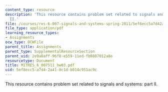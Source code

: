 ```yaml
---
content_type: resource
description: 'This resource contains problem set related to signals and systems: part
  II.'
file: /courses/res-6-007-signals-and-systems-spring-2011/5ef8ecc5a7d42a418c1db014c951ac9c_MITRES_6_007S11_hw03.pdf
file_type: application/pdf
learning_resource_types:
- Assignments
ocw_type: OCWFile
parent_title: Assignments
parent_type: SupplementalResourceSection
parent_uid: 2e9a8aff-96f8-e559-11ed-fb8887012a8e
resourcetype: Document
title: MITRES_6_007S11_hw03.pdf
uid: 5ef8ecc5-a7d4-2a41-8c1d-b014c951ac9c
---
```

This resource contains problem set related to signals and systems: part II.

